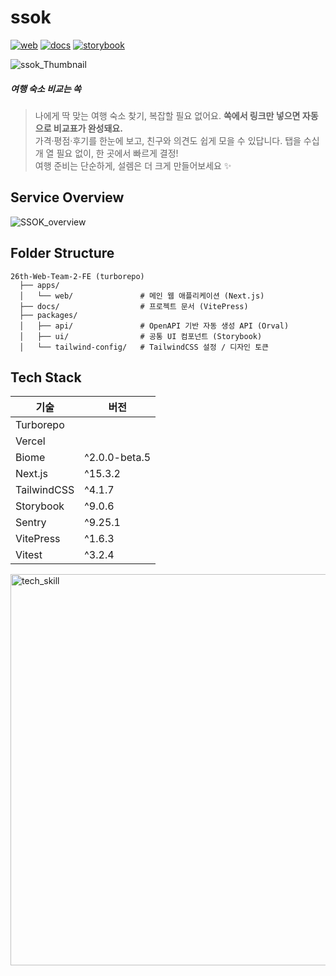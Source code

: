 # ssok

[![web](https://badgen.net/badge/web/Ssok바로가기/0bb77d?icon=vercel)](https://ssok-info.vercel.app/)
[![docs](https://badgen.net/badge/docs/협업컨벤션/0bb77d?icon=github)](https://yapp-github.github.io/26th-Web-Team-2-FE/)
[![storybook](https://badgen.net/badge/storybook/ssok디자인시스템/0bb77d?icon=storybook)](https://github.com/YAPP-Github/26th-Web-Team-2-FE/actions/workflows/chromatic.yml)

<img alt="ssok_Thumbnail" src="https://github.com/user-attachments/assets/e7d855ae-7b0b-407b-885c-82c743457a38" />


##### 여행 숙소 비교는 쏙 
> 나에게 딱 맞는 여행 숙소 찾기, 복잡할 필요 없어요. 
**쏙에서 링크만 넣으면 자동으로 비교표가 완성돼요.** <br/>
가격·평점·후기를 한눈에 보고, 친구와 의견도 쉽게 모을 수 있답니다.
탭을 수십 개 열 필요 없이, 한 곳에서 빠르게 결정! <br/>
여행 준비는 단순하게, 설렘은 더 크게 만들어보세요 ✨

## Service Overview 

<img alt="SSOK_overview" src="https://github.com/user-attachments/assets/991e4ad4-96d1-49fa-8aa0-76817e7f02ee" />


## Folder Structure

```
26th-Web-Team-2-FE (turborepo)
  ├── apps/
  │   └── web/               # 메인 웹 애플리케이션 (Next.js)
  ├── docs/                  # 프로젝트 문서 (VitePress)
  ├── packages/
  │   ├── api/               # OpenAPI 기반 자동 생성 API (Orval)
  │   ├── ui/                # 공통 UI 컴포넌트 (Storybook)
  │   └── tailwind-config/   # TailwindCSS 설정 / 디자인 토큰
```

## Tech Stack

<table style="width:100%">
  <thead>
    <tr>
      <th>기술</th>
      <th>버전</th>
    </tr>
  </thead>
  <tbody>
    <tr>
      <td>Turborepo</td>
      <td></td>
    </tr>
    <tr>
      <td>Vercel</td>
      <td></td>
    </tr>
    <tr>
      <td>Biome</td>
      <td>^2.0.0-beta.5</td>
    </tr>
    <tr>
      <td>Next.js</td>
      <td>^15.3.2</td>
    </tr>
    <tr>
      <td>TailwindCSS</td>
      <td>^4.1.7</td>
    </tr>
    <tr>
      <td>Storybook</td>
      <td>^9.0.6</td>
    </tr>
    <tr>
      <td>Sentry</td>
      <td>^9.25.1</td>
    </tr>
    <tr>
      <td>VitePress</td>
      <td>^1.6.3</td>
    </tr>
    <tr>
      <td>Vitest</td>
      <td>^3.2.4</td>
    </tr>
  </tbody>
</table>


<img width="1598" height="626" alt="tech_skill" src="https://github.com/user-attachments/assets/c16f28e6-2ebe-450a-b9bb-4f13fee81251" />


